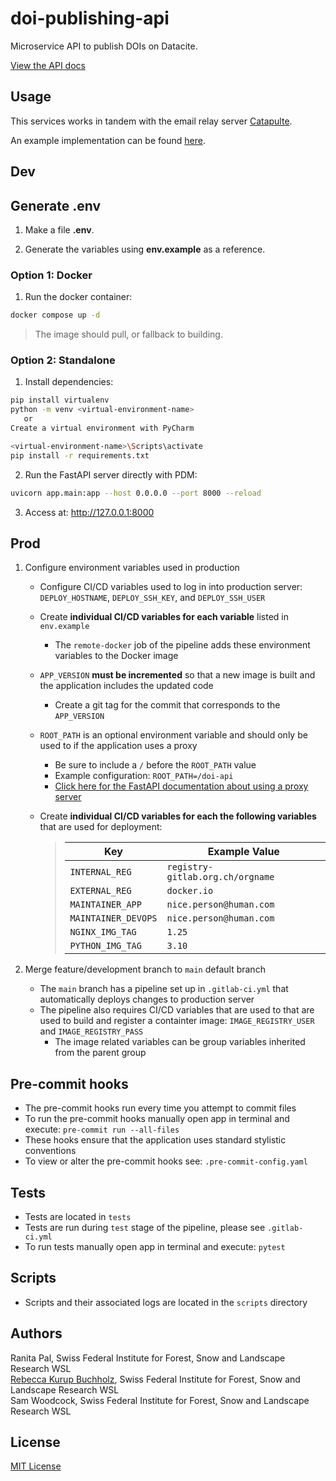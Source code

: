 # doi-publishing-api

Microservice API to publish DOIs on Datacite.

[View the API docs](https://envidat.gitlab-pages.wsl.ch/doi-publishing-api)

## Usage

This services works in tandem with the email relay server [Catapulte](https://github.com/jdrouet/catapulte).

An example implementation can be found [here](https://gitlabext.wsl.ch/EnviDat/email-microservice).

## Dev

## Generate .env

1. Make a file **.env**.

2. Generate the variables using **env.example** as a reference.

### Option 1: Docker

1. Run the docker container:

```bash
docker compose up -d
```

> The image should pull, or fallback to building.


### Option 2: Standalone

1. Install dependencies:

```bash
pip install virtualenv
python -m venv <virtual-environment-name>
   or
Create a virtual environment with PyCharm

<virtual-environment-name>\Scripts\activate
pip install -r requirements.txt
```

2. Run the FastAPI server directly with PDM:

```bash
uvicorn app.main:app --host 0.0.0.0 --port 8000 --reload
```

3. Access at: http://127.0.0.1:8000

## Prod

1. Configure environment variables used in production

   - Configure CI/CD variables used to log in into production server: `DEPLOY_HOSTNAME`, `DEPLOY_SSH_KEY`, and `DEPLOY_SSH_USER`
   - Create **individual CI/CD variables for each variable** listed in `env.example`
     - The `remote-docker` job of the pipeline adds these environment variables to the Docker image
   - `APP_VERSION` **must be incremented** so that a new image is built and the application includes the updated code
     - Create a git tag for the commit that corresponds to the `APP_VERSION`
   - `ROOT_PATH` is an optional environment variable and should only be used to if the application uses a proxy
     - Be sure to include a `/` before the `ROOT_PATH` value
     - Example configuration: `ROOT_PATH=/doi-api`
     - [Click here for the FastAPI documentation about using a proxy server](https://fastapi.tiangolo.com/advanced/behind-a-proxy/)
   - Create **individual CI/CD variables for each the following variables** that are used for deployment:

     > | Key                 | Example Value                    |
     > | ------------------- | -------------------------------- |
     > | `INTERNAL_REG`      | `registry-gitlab.org.ch/orgname` |
     > | `EXTERNAL_REG`      | `docker.io`                      |
     > | `MAINTAINER_APP`    | `nice.person@human.com`          |
     > | `MAINTAINER_DEVOPS` | `nice.person@human.com`          |
     > | `NGINX_IMG_TAG`     | `1.25`                           |
     > | `PYTHON_IMG_TAG`    | `3.10`                           |

2. Merge feature/development branch to `main` default branch
   - The `main` branch has a pipeline set up in `.gitlab-ci.yml` that automatically deploys changes to production server
   - The pipeline also requires CI/CD variables that are used to that are used to build and register a containter image: `IMAGE_REGISTRY_USER` and `IMAGE_REGISTRY_PASS`
     - The image related variables can be group variables inherited from the parent group

## Pre-commit hooks

- The pre-commit hooks run every time you attempt to commit files
- To run the pre-commit hooks manually open app in terminal and execute: `pre-commit run --all-files`
- These hooks ensure that the application uses standard stylistic conventions
- To view or alter the pre-commit hooks see: `.pre-commit-config.yaml`

## Tests

- Tests are located in `tests`
- Tests are run during `test` stage of the pipeline, please see `.gitlab-ci.yml`
- To run tests manually open app in terminal and execute: `pytest`

## Scripts

- Scripts and their associated logs are located in the `scripts` directory

## Authors
Ranita Pal, Swiss Federal Institute for Forest, Snow and Landscape Research WSL \
[Rebecca Kurup Buchholz](https://www.linkedin.com/in/rebeccakurupbuchholz/), Swiss Federal Institute for Forest, Snow and Landscape Research WSL \
Sam Woodcock, Swiss Federal Institute for Forest, Snow and Landscape Research WSL

## License

[MIT License](https://gitlabext.wsl.ch/EnviDat/envidat-converters-api/-/blob/main/LICENSE?ref_type=heads)